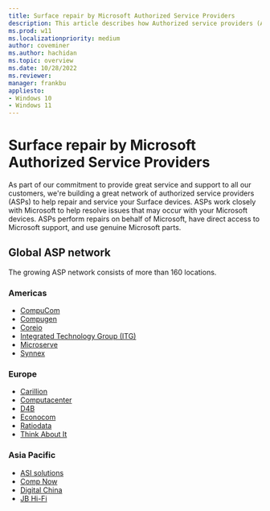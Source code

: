```yaml
---
title: Surface repair by Microsoft Authorized Service Providers
description: This article describes how Authorized service providers (ASPs) work closely with Microsoft to help resolve issues that may occur with your Microsoft devices. 
ms.prod: w11
ms.localizationpriority: medium
author: coveminer
ms.author: hachidan
ms.topic: overview
ms.date: 10/28/2022
ms.reviewer: 
manager: frankbu
appliesto:
- Windows 10
- Windows 11
---
```


# Surface repair by Microsoft Authorized Service Providers

As part of our commitment to provide great service and support to all our customers, we're building a great network of authorized service providers (ASPs) to help repair and service your Surface devices. ASPs work closely with Microsoft to help resolve issues that may occur with your Microsoft devices. ASPs perform repairs on behalf of Microsoft, have direct access to Microsoft support, and use genuine Microsoft parts.

## Global ASP network

The growing ASP network consists of more than 160 locations.  

### Americas

- [CompuCom](https://www.compucom.com/)
- [Compugen](https://www.compugen.com/)
- [Coreio](https://www.coreio.com/)
- [Integrated Technology Group (ITG)](https://www.itgsolutions.com/)
- [Microserve](https://www.microserve.ca/)
- [Synnex](https://www.synnexcorp.com/)

### Europe

- [Carillion](https://www.carillion.com/)
- [Computacenter](https://www.computacenter.com/)
- [D4B](https://digital4business.fr/)
- [Econocom](https://www.econocom.com/)
- [Ratiodata](https://www.ratiodata.de/)
- [Think About It](https://think-about.it/)

### Asia Pacific

- [ASI solutions](https://www.asi.com.au/)
- [Comp Now](https://www.compnow.com.au/)
- [Digital China](https://www.digitalchina.com/)
- [JB Hi-Fi](https://www.jbhifi.business/)
